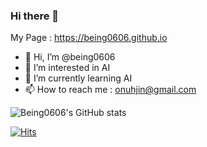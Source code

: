 ### Hi there 👋
My Page : https://being0606.github.io

- 👋 Hi, I’m @being0606
- 👀 I’m interested in AI
- 🌱 I’m currently learning AI
- 📫 How to reach me : onuhjin@gmail.com


![Being0606's GitHub stats](https://github-readme-stats.vercel.app/api?username=being0606&show_icons=true&theme=radical)




[![Hits](https://hits.seeyoufarm.com/api/count/incr/badge.svg?url=https%3A%2F%2Fgithub.com%2Fbeing0606&count_bg=%2300CFFF&title_bg=%23000000&icon=github.svg&icon_color=%23FFFFFF&title=GitHub+Hits&edge_flat=true)](https://hits.seeyoufarm.com)


